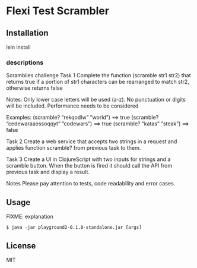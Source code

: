 # Flexi Test Scrambler

## Installation
lein install

### descriptions
Scramblies challenge
Task 1
Complete the function (scramble str1 str2) that returns true if a portion of str1 characters can be rearranged to match str2, otherwise returns false

Notes:
Only lower case letters will be used (a-z). No punctuation or digits will be included.
Performance needs to be considered

Examples:
(scramble? “rekqodlw” ”world”) ==> true
(scramble? “cedewaraaossoqqyt” ”codewars”) ==> true
(scramble? “katas”  “steak”) ==> false

Task 2
Create a web service that accepts two strings in a request and applies function scramble? from previous task to them.

Task 3
Create a UI in ClojureScript with two inputs for strings and a scramble button. When the button is fired it should call the API from previous task and display a result.

Notes
Please pay attention to tests, code readability and error cases.



## Usage

FIXME: explanation

    $ java -jar playground2-0.1.0-standalone.jar [args]

## License
MIT